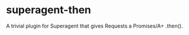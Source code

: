 superagent-then
===============

A trivial plugin for Superagent that gives Requests a Promises/A+ .then().
